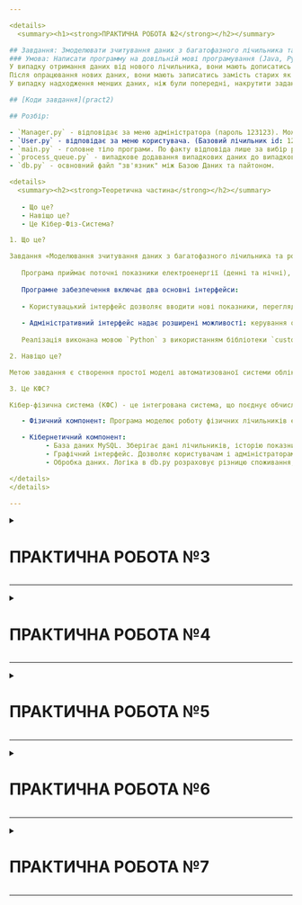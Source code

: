 ```yaml
---

<details>
  <summary><h1><strong>ПРАКТИЧНА РОБОТА №2</strong></h2></summary>

## Завдання: Змоделювати зчитування даних з багатофазного лічильника та обрахунок вартості електроенергії.
### Умова: Написати программу на довільній мові програмування (Java, Python, JS, C, C#, С++...), яка б на вхід отримувала дані двофазного лічильника "день-ніч" та за різним тарифом, рахувала різницю між попередніми показниками та поточними, виставляючи рахунок. 
У випадку отримання даних від нового лічильника, вони мають дописатись у масив з усіма даними. 
Після опрацювання нових даних, вони мають записатись замість старих як наступні початкові.
У випадку надходження менших даних, ніж були попередні, накрутити задане число квт (100 день та 80 ніч) та видати рахунок.

## [Коди завдання](pract2)

## Розбір:

- `Manager.py` - відповідає за меню адміністратора (пароль 123123). Можливість змінювати тариф день/ніч, редагувати, додавати/видаляти лічильники, переглядати/видаляти історію будь-якого лічильника.
- `User.py` - відповідає за меню користувача. (Базовий лічильник id: 123, passwd: 123123). Кожен користувач може додавати нові показники, переглядати історію та змінити пароль для свого лічильника. Вихід не передбачений 😈.
- `main.py` - головне тіло програми. По факту відповіда лише за вибір ролі, що описані вище.
- `process_queue.py` - випадкове додавання випадкових даних до випадкових лічильників. Є можливість "накрутки" значень, бо все випадкове.
- `db.py` - освновний файл "зв'язник" між Базою Даних та пайтоном.

<details>
  <summary><h2><strong>Теоретична частина</strong></h2></summary>
     
   - Що це?
   - Навіщо це?
   - Це Кібер-Фіз-Система?

1. Що це? 

Завдання «Моделювання зчитування даних з багатофазного лічильника та розрахунок вартості електроенергії» полягає у створенні програмного забезпечення для обробки інформації з двофазного електролічильника типу «день-ніч».
   
   Програма приймає поточні показники електроенергії (денні та нічні), порівнює їх із попередніми значеннями, обчислює обсяг споживання та вартість згідно з вказаними тарифами (окремо для кожного періоду). У разі встановлення нового лічильника його дані додаються в базу, а після обробки останні показники зберігаються як нові початкові. Якщо виявлено, що поточні показники менші за попередні, система враховує можливу «накрутку» (наприклад, додає умовно 100 кВт для дня та 80 кВт для ночі), щоб забезпечити коректні розрахунки.
   
   Програмне забезпечення включає два основні інтерфейси:
   
   - Користувацький інтерфейс дозволяє вводити нові показники, переглядати історію споживання електроенергії та змінювати пароль.
   
   - Адміністративний інтерфейс надає розширені можливості: керування обліковими записами лічильників (додавання, видалення), редагування тарифів і очищення історії споживання.
   
   Реалізація виконана мовою `Python` з використанням бібліотеки `customtkinter` для побудови GUI, MySQL для зберігання даних і багатопоточності — для імітації автоматичного надходження даних через чергу.

2. Навіщо це?

Метою завдання є створення простої моделі автоматизованої системи обліку електроенергії, яка імітує реальні сценарії роботи з багатофазними лічильниками з реального життя. Тут - автоматизовані системи обліку електроенергії, що використовуються для моніторингу споживання, виставлення рахунків, накрутки показань та управління інфраструктурою.

3. Це КФС?

Кібер-фізична система (КФС) - це інтегрована система, що поєднує обчислювальні (кібернетичні) компоненти з фізичними процесами з реального життя. 

   - Фізичний компонент: Програма моделює роботу фізичних лічильників електроенергії типу "день-ніч", які вимірюють споживання електроенергії в реальному світі. Хоча в даній реалізації лічильники є віртуальними, вони імітують реальні пристрої, які фіксують фізичні величини (кіловат-години).

   - Кібернетичний компонент:
         - База даних MySQL. Зберігає дані лічильників, історію показників і тарифи.
         - Графічний інтерфейс. Дозволяє користувачам і адміністраторам взаємодіяти з системою.
         - Обробка даних. Логіка в db.py розраховує різницю споживання, застосовує тарифи та обробляє випадки "накрутки".

</details>
</details>

---
```


<details>
  <summary><h1><strong>ПРАКТИЧНА РОБОТА №3</strong></h2></summary>

## Завдання: Передбачення погоди.
### Умова: Передбачення погоди (температури) на наступний день. День потрібно вибрати один з існуючих, щоб можна було зрозуміти, чи вірне ваше передбачення.
#### Датасет: [\*Базель\*](https://www.meteoblue.com/uk/weather/archive/export?daterange=2022-09-04%20-%202024-03-19&locations%5B%5D=basel_switzerland_2661604&domain=ERA5T&min=2023-01-01&max=2024-03-19&params%5B%5D=&params%5B%5D=temp2m&params%5B%5D=&params%5B%5D=&params%5B%5D=&params%5B%5D=&params%5B%5D=&params%5B%5D=&params%5B%5D=&utc_offset=%2B00%3A00&timeResolution=hourly&temperatureunit=CELSIUS&velocityunit=KILOMETER_PER_HOUR&energyunit=watts&lengthunit=metric&degree_day_type=10%3B30&gddBase=10&gddLimit=30)

## [Коди завдання](pract3)

## Розбір:

- `csvindb.py` - csv in db. Завантажує дані із .csv файлу у створену базу даних. 
- `db.py` - освновний файл "зв'язник" між Базою Даних та пайтоном.
- `main.py` - основний файл програми, що і відповіда за прогнозування та візуалізацію завдання.

Використовується модель "Random Forest Regressor" - "Випадковий ліс для регресії". 

## Модель прогнозування погоди

Для прогнозу погодних параметрів (температура, опади, пориви вітру, тиск) використовується Random Forest Regressor. Пайплайн виглядає так:

1. Розподіл на тренувальний і тестовий набори. Тренувальний - для зменшення MSE (Mean Squared Error) - середнє квадратів помилок між справжніми та прогнозованими значеннями. Чим менше - тим точніше. Тестовий набір - для перевірки прогрозу.
2. **Тренування моделі**  
   ```python
   from sklearn.ensemble import RandomForestRegressor
   model = RandomForestRegressor(n_estimators=100, max_depth=10, random_state=42)
   model.fit(X_train, y_train)
   ```
   - Ми створюємо 100 незалежних дерев прогнозу і одночасно вчимо їх на різних випадках з нашого тестового набору даних. Кожне дерево навчається окремо, щоб у сумі дати більш точний результат.

3. **Оцінка якості**  
   ```python
   from sklearn.metrics import mean_squared_error
   y_pred = model.predict(X_test)
   mse = mean_squared_error(y_test, y_pred)
   ```
   Після навчання кожне з 100 дерев робить свій прогноз. Беремо середнє значення цих прогнозів. Порівнюємо його з реальними показниками, обчислюючи середню MSE.

4. **Збереження результатів**  
   - Збереження прогнозів у `results.txt` і логування в базу через `save_prediction`.

5. **Візуалізація**

<details>
<summary><strong>Показати код</strong></summary>

   ```python
   plt.figure(figsize=(12, 6))
   plt.plot(test['timestamp'], test['temperature'], label='Реальна')
   plt.plot(test['timestamp'], models['temperature'].predict(X_test), label='Прогноз')
   plt.xlabel('Дата')
   plt.ylabel('Температура (°C)')
   plt.title('Прогноз температури на 06.03.2024')
   plt.legend()
   plt.grid(True)
   plt.show()
   ```
</details>
</details>

---

<details>
  <summary><h1><strong>ПРАКТИЧНА РОБОТА №4</strong></h2></summary>

## Завдання: Модель хаосу чи атрактор Лоренца.
### Умова: Побудувати атрактор Лоренца або іншу модель хаосу та показати, яким чином вона доводить, що велика похибка призводить до зміни показників моделі (погоди), які критично впливають на результат підрахунків та псує коректність передбачення. Unit тести необхідні.

## [Коди завдання](pract4)

## Розбір:

1. Початково програма писалась на pygame + asyncio. Фінально було перенесено на OpenGL.
OpenGL дозволяє працювати із справжнім 3D + розрахунки на GPU, замість псевдо-3D + CPU (yeah-yeah, 5 fps).
Але і без pygame не обійшлось. Використовувався для створення 2D полотна (меню). Аналог такого рішення часто використовується для інтерфесів у справжніх 3D іграх. (World of Warcraft / Minecraft 👍)

2. **Прострі 3D фігури:**
   - `cube.py`     - Куб.
   - `pira.py`     - Піраміда.
   - `cylinder.py` - Циліндр.

Усі фігури ідентично написані, підтримують зміну кольору та товщину ребер.

3. **Складні 3D графіки:**
   - `lorenz.py`   - Аттрактор Лоренза.
   - `chua.py`     - Аттрактор Чуа.
   - `rossel.py`   - Аттрактор Ро(е)/(ё)/(ьо)сселла.

- setting.txt - просто файл для зберігання налаштувань швидкості та чутливості камери.
- `test_art.py` - тести.

## Пояснення:

**Перехід на OpenGL спростив роботу у 3D, але реалізація руху із паралельним обертом камери - було жахіттям.**

*Код оберту камери:*

<details>
<summary><strong>Показати код</strong></summary>

```python
def get_camera_vectors(yaw, pitch):
    f = np.array([
        math.cos(pitch)*math.sin(yaw),
        math.sin(pitch),
        math.cos(pitch)*math.cos(yaw)
    ], dtype=np.float32)
    f /= np.linalg.norm(f)
    r = np.cross(f, np.array([0.0,1.0,0.0], dtype=np.float32))
    r /= np.linalg.norm(r)
    u = np.cross(r,f)
    return f, r, u
```

</details>

  - Абсолютно такий же векторний спосіб використовуються для реалізації керування камерою у 3D-просторі, обчислюючи вектори напрямку на основі кутів повороту.

*Код для руху у просторі:*

<details>
<summary><strong>Показати код</strong></summary>

```python
if not is_paused:
    dt = clock.get_time() / 1000.0
    keys = pygame.key.get_pressed()
    if keys[pygame.K_w]:
        camera_pos += forward * move_speed * dt
    if keys[pygame.K_s]:
        camera_pos -= forward * move_speed * dt
    if keys[pygame.K_a]:
        camera_pos -= right * move_speed * dt
    if keys[pygame.K_d]:
        camera_pos += right * move_speed * dt
    if keys[pygame.K_SPACE]:
        camera_pos[1] += move_speed * dt
    if keys[pygame.K_LCTRL] or keys[pygame.K_RCTRL]:
        camera_pos[1] -= move_speed * dt
```

</details>

  - Звісно, реалізовано просто, але проблема була у синхронізації повороту камери з рухом прямо. Зараз працює: Куди дивимось, туди і йдемо прямо. Роблячи це у pygame доводилось проектувати камеру у просторі як точку на площину під користувачем і рухати її координати. Звісно, що таким способом поворот камери враховується лише відносно, і натискаючи `W` рух користувача був куди завгодно, але не туди, куди б хотілось.

**2D повéрх 3D:**

```python
def update_menu_texture():
    flipped = pygame.transform.flip(menu_surface, False, True)
    data = pygame.image.tostring(flipped, "RGBA", True)
    glBindTexture(GL_TEXTURE_2D, menu_texture_id)
    glTexImage2D(GL_TEXTURE_2D, 0, GL_RGBA, MENU_W, MENU_H + TAB_H,
                 0, GL_RGBA, GL_UNSIGNED_BYTE, data)
```

  - Pygame - це 2D-інструмент, що тут малює меню, яке вже потім передається в OpenGL як текстура.

**Open source GLSL Шейдери:**

<details>
<summary><strong>Показати код</strong></summary>

```python
VERTEX_SHADER_SRC = """
#version 330 core
layout(location = 0) in vec3 aPos;
uniform mat4 model;
uniform mat4 view;
uniform mat4 projection;
void main(){
    gl_Position = projection * view * model * vec4(aPos,1.0);
}
"""
FRAGMENT_SHADER_SRC = """
#version 330 core
out vec4 FragColor;
uniform vec3 color;
void main(){
    FragColor = vec4(color,1.0);
}
"""
```
</details>

  - Старший брат усього проекту на OpenGL. Найпростіше, щоб не використовувати фікс-конвеєр як це було у старих відеоіграх.

Інша величезна частина коду побудована для роботи із аттракторами та фігурами та дуже просить розбиття на ще N файлів, але це вже чисто технічно можна назвати СУПЕР-мікродвигуном для ігор, оскільки вона має деякі риси ігрового движка, такі як рендеринг і управління камерою. Но без фізики, анімації, звуків та скриптів.

</details>

---

<details>
  <summary><h1><strong>ПРАКТИЧНА РОБОТА №5</strong></h2></summary>

## Завдання: Побудова генетичного алгоритму. Задача комівояжера (Travelling Salesman Problem): Мінімізація відстані, яку потрібно подолати продавцеві, щоб відвідати кожного клієнта точно один раз і повернутися в точку виходу.
### Умова: Запрограмувати вирішення обраної задачі за допомогою генетичного алгоритму. Дати можливість обирати кількість та якість початкової популяції чи декількох популяцій. Кількість ітерацій має теж задаватись, включно з опцією “до останнього живого”. Виводити статистику популяцій після кожної ітерації.

## [Коди завдання](pract5)

## Розбір: 

Початково програма писалась для лабіринту (архів maze.zip), але оскільки сама задача Комівояжера більш призначена для графів - розглянемо архів graf.zip.

- `main.py` - головний файл програми. Відповідає за введення початкових значень та основний зв'язуючий файл усієї програми.
- `graf.py` - генерує зв’язний ненаправлений зважений граф з можливістю змінити ймовірність з'єднання вершин ребрами випадковою вагою (2 < `weight` < 10).
- `graph.py` - візуалізатор усієї програми. Малює n-вершинний граф, у якому вершини=клієнти, а ребра=шляхи. Також малює "продавців" і вказує найкращий знайдений шлях минулого покоління.
- `genetic.py` - реалізація генетичного алгоритму для задачі комівояжера (TSP).

### Використано: 

**1. Звичайний генетичний алгоритм (Simple Genetic Algorithm): Заснований на базових операціях кросоверу, мутації та вибору**
Кожне покоління: відбір → кросовер → мутація → нове покоління.

```python
# в блоці побудови нового покоління:
for _ in range(self.pop_size - self.elite_size):
    parent1 = random.choice(elite)
    parent2 = random.choice(elite)
    # у clone() відбувається і кросовер (часткове схрещення з parent2), і мутація
    new_pop.append(parent1.clone(mutate=True, parent2=parent2))

```

**2. Елітний генетичний алгоритм (Elitist Genetic Algorithm)**  
Найкращі (елітні) продавці копіюються напряму в наступне покоління.

```python
# після оцінки фітнесу, сортування за points:
elite = sorted(self.population, key=lambda s: s.points, reverse=True)[:self.elite_size]
# напряму копіюємо цих “елітних” у нову популяцію
new_pop.extend(elite)
 ```


**3. Паралельний генетичний алгоритм (Parallel Genetic Algorithm)**  
fitnes кожного продавця обчислюється паралельно (через 'multiprocessing.Pool'), що Це значно пришвидшує обчислення для великих популяцій. Але, звісно, популяція у 1000 осіб - занадто 🥲.

```python
# створюємо пул процесів
self.pool = Pool(cpu_count())

# у тренувальному циклі — одночасно викликаємо evaluate_seller для всієї population
self.population = self.pool.map(evaluate_seller, self.population)

# по завершенню тренування закриваємо пул
self.pool.close()
self.pool.join()
```

### Обов'язкові етапи
##### Все показано у кодах нижче:

<details>
<summary><strong>GeneticTSP</strong></summary>

```python
class GeneticTSP:
    def __init__(…):
        # 1) Ініціалізація популяції
        # Створюємо початкову популяцію випадкових маршрутів
        self.population = self._initialize_population(loaded_genome)

    def _initialize_population(self, loaded_genome):
        """1) Ініціалізація популяції: повертає список Seller’ів."""
        population = []
        if loaded_genome and self._is_valid_genome(loaded_genome):
            population.append(Seller(..., genome=loaded_genome))
        while len(population) < self.pop_size:
            population.append(Seller(self.graf, self.mutation_rate))
        return population

    def train(self):
        def loop():
            for gen in range(1, self.generations + 1):
                # 2) Оцінка придатності (fitness evaluation)
                self._evaluate_population()

                # 7) Умова зупинки
                if self._check_termination():
                    break

                # 3) Вибір батьків
                elite, selected = self._select_parents()

                # 4) Створення нащадків
                new_offspring = self._crossover_and_mutate(elite)

                # 6) Вибір для наступної популяції (елітність + нащадки)
                self._form_next_population(elite, new_offspring)

            # 8) Вивід результатів
            return self.get_best()

        threading.Thread(target=loop, daemon=True).start()


    def _evaluate_population(self):
        """2) Оцінка придатності: паралельно рахуємо fitness кожного."""
        self.population = self.pool.map(evaluate_seller, self.population)


    def _check_termination(self):
        """7) Умова зупинки: досягли оптимуму чи пройшли всі покоління."""
        return any(self._compare_paths(s.path, self.optimal_path)
                   for s in [self.best_by_distance]) \
               or gen >= self.generations


    def _select_parents(self):
        """3) Вибір батьків: турнір/рулетка/елітний відбір."""
        # еліта
        elite = sorted(self.population, key=lambda s: s.points, reverse=True)[:self.elite_size]
        # інша селекція (наприклад, турнір)
        selected = random.choices(elite, k=self.pop_size // 2)
        return elite, selected


    def _crossover_and_mutate(self, parents):
        """4) Створення нащадків: кросовер + мутація."""
        offspring = []
        for _ in range(self.pop_size - self.elite_size):
            p1, p2 = random.sample(parents, 2)
            child = p1.clone(mutate=True, parent2=p2)
            offspring.append(child)
        return offspring


    def _form_next_population(self, elite, offspring):
        """6) Формуємо наступну популяцію: еліта + нові нащадки."""
        self.population = elite + offspring
```

</details>

<details>
<summary><strong>Seller</strong></summary>

```python
class Seller:
    def __init__(…):
        self.genome = self._initialize_genome()   # 1) Ініціалізація однієї особини

    def _initialize_genome(self):
        """Генерує випадковий валідний маршрут."""

    def evaluate_fitness(self):
        """2 & 5) Оцінка придатності поточної особини."""
        # рахує distance, points, штрафи, повертає points

    def move(self):
        """Частина етапу 4: просуває особину по маршруту для анімації."""
```

</details>

<details>
  <summary><h2><strong>Теоретична частина</strong></h2></summary>
     
   - Що це?
   - Навіщо це?
   - Це Кібер-Фіз-Система?

1. **Що це?**

Завдання «Розв’язання задачі комівояжера за допомогою генетичного алгоритму» полягає у створенні програмного забезпечення для пошуку найкоротшого маршруту, який відвідує усі вершини графа і повертається до початкової точки, з використанням генетичного алгоритму. У нашому випадку: Звичайний генетичний алгоритм `(Simple Genetic Algorithm)` + Елітний генетичний алгоритм `(Elitist Genetic Algorithm)` + Паралельний генетичний алгоритм `(Parallel Genetic Algorithm)`. Програма генерує граф із заданою кількістю вершин, моделює рух "продавців", які досліджують маршрути, і визначає оптимальний шлях на основі відстані. Кількість верщин = кількості клієнтів в задачі.

2. **Навіщо це?**

Метою є створення моделі оптимізації маршрутів, яка імітує реальні сценарії логістики та планування.
- Оптимізація маршрутів: Генетичний алгоритм дозволяє знайти наближено оптимальний маршрут, що мінімізує загальну відстань, що є важливим у логістиці для економії ресурсів.
- Моделювання складних графів: Випадковий граф імітує реальні мережі доріг чи зв’язків, що робить задачу реалістичною. Як на мене - лабіринт більше подходить для реального життя, але задача будується на графах, то ж. на графах.
- Практичне застосування: Подібні системи використовуються в логістиці, оптимізації маршрутів доставки, плануванні транспортних мереж і робототехніці.

3. **Це КФС?**

- Фізичний компонент: 
    Програма моделює фізичний процес руху транспортного засобу чи агента (комівояжера) у графі, який імітує реальну мережу доріг або зв’язків. Хоча граф є віртуальним, він представляє фізичні об’єкти, такі як міста, дороги чи пункти доставки, що відповідає реальним сценаріям логістики чи навігації.

- Кібернетичний компонент:  

  - Управління параметрами та збереження даних у `main.py`, включаючи завантаження/збереження графа.
  - Генетичний алгоритм у `genetic.py` обчислює оптимальні маршрути, використовуючи еволюційні операції (мутація, схрещування).  
  - Інтерактивну візуалізацію руху продавців і найкращого маршруту в `graph.py` за допомогою `tkinter`.

- Взаємодія між кібер і фізичними компонентами:  
  Програма отримує "вхідні дані" (граф, вершини), які представляють фізичне середовище, обробляє їх за допомогою генетичного алгоритму для визначення оптимального маршруту (кібернетична обробка) і повертає "вихідні дані" у вигляді TSP маршруту.

- Реалістична модель:  
  Програма імітує реальні КФС, такі як системи навігації (наприклад, GPS) чи логістичні платформи, де обчислювальні алгоритми оптимізують рух фізичних об’єктів (транспортних засобів) у реальному світі. Найпростіший приклад: коли ви за допомогою `GoogleMaps` плануєте тур по місту Вокзал-Місце-Місце-Вокзал - карти зв'язують усі точки у єдиний маршрут відвідуючи кожну точку по одному разу.

</details>
</details>

--- 

<details>
  <summary><h1><strong>ПРАКТИЧНА РОБОТА №6</strong></h2></summary>

## Завдання: Клітинні автомати. Модель лісової пожежі.
### Умова: Розробити модель епідемії або лісової пожежі за допомогою клітинних автоматів. Навчитися програмувати та візуалізувати динамічні процеси у складних системах.
### Модель лісової пожежі:
   - Клітини: 
      - Кожна клітина може бути в одному з трьох станів: 

         - незаймана (T)
         - горить (B)
         - згоріла (E).
   - Правила переходу:
      - Незаймана клітина може загорітися, якщо поруч з нею є клітини, що горять.
      - Горюча клітина з часом стає згорілою.
      - Згоріла клітина більше не може змінювати свій стан.

   - Параметри:
      - Ймовірність загоряння для незайманої клітини (P_burn).
      - Час горіння клітини (T_burn).

## [Коди завдання](pract6)

## Розбір:

`main.py` - головний файл із виконанням завдання. Завантажує готову карту .png - для прикладу створені за допомогою `cartopy` + `numpy` карти світу, європи та росії. Спалити можна все на ваш смак 😋.

<sub>p.s. Карта Європи та росії із проекцією Гаусса-Крюгера, тому вони "приплюснуті". Карта світу - ні.</sub>

#### По коду:

**1. Сітка** 
Одна із найважчих частин, це розбиття карти на сітку для подальшої роботи. Все зроблено максимально просто, але від цього і максимально практично. Спочатку задаємо колір океанів/морів: `WATER_COLOR = np.array([173, 216, 230])   # #ADD8E6 для моря` by Paint, а далі просто при розбитті на сітку перевіряємо квадратну область на кількість цього кольору:
```python
for y in range(rows):
  for x in range(cols):
    tile = arr[x*CELL_SIZE:(x+1)*CELL_SIZE, y*CELL_SIZE:(y+1)*CELL_SIZE]
    water = count пікселів точно WATER_COLOR
    is_land = (water < WATER_THRESHOLD * total_pixels)
    cells.append(Cell(rect, is_land))
```
**2. Крок моделі пожежі (step_fire)**

<details>
<summary><strong>Фрагмент коду</strong></summary>

```python
def step_fire(state,burn,cells,rows,cols,P,T):
    new_s=state.copy(); new_b=burn.copy()
    for y in range(rows):
        for x in range(cols):
            idx=y*cols+x
            if not cells[idx].is_land: continue
            if state[y,x]==UNBURNED:
                neigh=state[max(y-1,0):min(y+2,rows), max(x-1,0):min(x+2,cols)]
                if np.any(neigh==BURNING) and np.random.rand()<P:
                    new_s[y,x]=BURNING; new_b[y,x]=T
            elif state[y,x]==BURNING:
                new_b[y,x]-=1
                if new_b[y,x]<=0: new_s[y,x]=BURNT
    return new_s,new_b
```
</details>

   - Незапалені зелені клітинки (`UNBURNED`) можуть загорітися з ймовірністю `P_burn`, якщо поруч, в області 3х3 є запалені червоні клітинки (`BURNING`).

<details>
<summary><strong>Демонстрація області</strong></summary>

![image](https://github.com/user-attachments/assets/56a537ef-f46c-4058-9dbf-5442d34aeb2d)

</details>

   - Горюча клітинка (BURNING) тліє `T_burn` кроків, потім стає чорною згорілою (`BURNT`).
   - Згоріла клітинка більше не змінюється.

<sub>p.s. Увесь процес "спалювання" йде ітеровано. На початку розробки процес відбувався рекурсивно, впадаючи в `RecursionError` - переповнення стеку рекурсії + проблеми із прорахунком T_burn.</sub>

<details>
  <summary><h2><strong>Теоретична частина</strong></h2></summary>
     
   - Що це?
   - Навіщо це?
   - Це Кібер-Фіз-Система?

1. **Що це?**

Завдання «Моделювання поширення лісової пожежі на карті» полягає у створенні програмного забезпечення для симуляції поширення лісової пожежі на основі первної карти з урахуванням природних особливостей (земля, вода, кордони). Більш глибокі моделі: додатково з аналізом лісо-покрову, густини дерев, складу дерев серед лісу - для більш точної побудови моделі пожежі. Програма дозволяє "підпалювати" ліс у вибраній точці, моделює його поширення залежно від ймовірності загоряння та часу горіння, а також візуалізує процес у реальному часі.

2. **Навіщо це?**

Метою програми є прогнозування та аналіз поширення лісових пожеж, яка імітує реальні природні процеси. Звісно, наша модель НАЙПРОСТІША із можливих. Основні цілі:
- Прогнозування поширення: Симуляція дозволяє оцінити, як пожежа може поширюватися в залежності від умов (ймовірність загоряння, час горіння), що корисно для планування евакуації, гасіння пожежі та оцінки наслідків пожежі при її ігноруванні. На жаль, оцінка не реалізована у програмі, але це лише невеликий фрагмент із того, що обов'язково має бути у подібних система.
- Моделювання природного середовища: В нашому випадку ми просто завантажуємо заздалегідь згенеровані карти та дуже грубо робимо розбиття: "Суша горить, а океани/моря - ні". В ідеалі, звісно, знімки з супутників та більш точний аналіз лісо-покрову (треба не забувати про те, що міста теж горять, хоча і дерев там менше). Я маю на увазі, що ідеальні системи мають враховувати якомога більше факторів впливу на пожежу та її поширення. 
- Практичне застосування: Подібні моделі використовуються в екології, управлінні надзвичайними ситуаціями та лісовому господарстві для прогнозування ризиків і планування дій у разі пожеж. Як приклад, звичайна `Модель лісової пожежі` може бути використана "локально" для підприємств, де ліси замінюються потенційно небезпечним / горючим.

3. **Це КФС?**

- Фізичний компонент:  
  Програма моделює фізичний процес поширення лісової пожежі в природному середовищі, представленому картою Європи, росії та світу у нашому випадку. Хоча сама карта є віртуальною, вона імітує реальні фізичні об’єкти: сушу (де поширюється вогонь), воду (яка блокує поширення). У реальному світі це може відповідати моніторингу лісових пожеж за допомогою супутників або інших допоміжних датчиків.

- Кібернетичний компонент:  
  - Генерація карти за допомогою `matplotlib` та `cartopy`.
  - Сітка клітинок і логіка поширення пожежі, що моделюють динаміку процесу з урахуванням ймовірностей та часу горіння.  
  - Інтерактивна візуалізація за допомогою `pygame`. Можливість дозволяє користувачу запускати пожежІ, декілька, у будь-яких можливих точках та спостерігати її поширення.   
  - Моделювання поширення пожежі з урахуванням сусідніх клітинок і параметрів (ймовірність, час горіння).

- Взаємодія між кібер і фізичними компонентами:  
  Програма отримує "вхідні дані" (карта, класифікація клітинок), які представляють фізичне середовище, обробляє їх за допомогою алгоритму поширення (`step_fire`) для моделювання пожежі та повертає "вихідні дані" просто у вигляді візуалізованого процесу. Користувач може впливати на фізичне середовище (запускаючи вогонь у певній точці), що призводить до перерахунку поширення, створюючи зворотний зв’язок між кібер і фізичною частинами.

- Реалістична модель:  
  Програма імітує сценарії, які застосовуються в реальних кібер-фізичних системах, таких як системи моніторингу лісових пожеж, де датчики (фізичний компонент) передають дані до обчислювальних систем (кібернетичний компонент) для прогнозування та управління.

</details>
</details>

--- 

<details>
  <summary><h1><strong>ПРАКТИЧНА РОБОТА №7</strong></h2></summary>

## Завдання: Мурашиний алгоритм
### Умова: Оптимізація маршрутів транспорту: Мурашиний алгоритм може використовуватися для оптимізації маршрутів транспортних засобів, таких як автомобілі, вантажівки або рейковий транспорт.

## [Коди завдання](pract7)

## Розбір:

- `main.py` - головний зв'язуючий файл програми для введення даних.
- `maze.py` - генерує лабіринт і розміщує точки доставки (точки їжі)
- `ants.py` - реалізація мурашиного алгоритму для VRP (Vehicle Routing Problem) задачі.
- `graph.py`- візуалізація лабіринту та знайденого маршруту.

## По коду:

**Реалізація мурашиного алгоритму**

<details>
<summary><strong>Фрагмент коду</strong></summary>

```python
class AntColonyVRP:
    def __init__(self, maze, entrance, foods, num_vehicles=NUM_VEHICLES, num_ants=30, num_iters=100, alpha=ALPHA, beta=BETA, rho=RHO, Q=Q, epsilon=EPSILON_RANDOM_CHOICE, init_ph EPOромоне=INITIAL_PHEROMONE):
        self.points = [entrance] + foods
        self.n = len(self.points)
        self.dist = [[0]*self.n for _ in range(self.n)]
        self.paths = [[[] for _ in range(self.n)] for _ in range(self.n)]
        for i in range(self.n):
            for j in range(self.n):
                if i != j:
                    p = bfs_path(maze, self.points[i], self.points[j])
                    self.paths[i][j] = p
                    self.dist[i][j] = len(p)-1
        init_val = init_pheromone if init_pheromone is not None else 1.0
        self.pher = [[init_val]*self.n for _ in range(self.n)]

    def _construct_route(self):
        idxs = list(range(1, self.n))
        random.shuffle(idxs)
        groups = [idxs[i::self.K] for i in range(self.K)]
        all_tours = []
        for group in groups:
            tour = [0]
            unvis = set(group)
            while unvis:
                cur = tour[-1]
                if random.random() < self.epsilon:
                    nxt = random.choice(list(unvis))
                else:
                    weights = [self.pher[cur][j] ** self.alpha * (1.0 / self.dist[cur][j]) ** self.beta for j in unvis]
                    nxt = random.choices(list(unvis), weights=weights/sum(weights), k=1)[0]
                tour.append(nxt)
                unvis.remove(nxt)
            tour.append(0)
            all_tours.append(tour)
        return all_tours
```

   - Перед запуском обчислюються відстані та шляхи між усіма точками (вхід + клієнти) через BFS (breadth-first search) - Пошук в ширину. Звісно, це не досить "чесно", що мурахи від початку програми знають розташування точок з їжею. Але давайте інтерпретувати цю задачу на реальне життя: наврядчи я, далекобійник з декількома пунктами призначення та товарами, почну їхати у невідоме. BFS не вирішує всю задачу самостійно, а лише готує необхідні найкоротші шляхи.
   - _construct_route(): Мураха випадково розподіляє клієнтів між транспортними засобами та будує маршрути, використовуючи феромони (pher) та евристику (dist).
   - Вибір наступної точки базується на ймовірності, що залежить від alpha (вплив феромону) та beta (вплив евристики (відстані)), з випадковим вибором через epsilon (шанс з яким мураха обере випадкову наступну точку, а не сусідню).

</details>

<details>
  <summary><h2><strong>Теоретична частина</strong></h2></summary>
     
   - Що це?
   - Навіщо це?
   - Це Кібер-Фіз-Система?

1. **Що це?**

Завдання «Оптимізація маршрутів транспорту за допомогою мурашиного алгоритму» полягає у створенні ПО для розв’язання задачі маршрутизації транспортних засобів (Vehicle Routing Problem) у лабіринті з використанням мурашиного алгоритму (Ant Colony Optimization). Програма генерує лабіринт із прохідними клітинками та стінами, розміщує точки доставки (їжі для мурах), визначає оптимальні маршрути для кількох транспортних засобів, які починаються і закінчуються у визначеному вході, та візуалізує результати.

2. **Навіщо це?**

Метою завдання є створення моделі системи оптимізації маршрутів транспорту, яка імітує реальні сценарії логістики.
Мурашиний алгоритм дозволяє знайти наближено оптимальні маршрути для кількох транспортних засобів, мінімізуючи загальну відстань між точками, що є критично важливим у логістиці для зменшення витрат на паливо та час.
Лабіринт імітує обмеження реального світу, такі як дорожні перепони чи недоступні зони, що робить задачу реалістичною.
Подібні, але, звісно, набагато складніші, системи використовуються в логістичних компаніях, службах доставки, автономних транспортних засобах і навіть робототехніці для планування маршрутів у складних середовищах. Одним із прикладів - ті ж самі `GoogleMaps`, що, при додаванні багатьох точок маршруту, прокрадають найкоротший маршрут між усими вибраними точками.

3. **Це КФС?**

- Фізичний компонент: 

Програма моделює фізичний процес маршрутизації транспортних засобів у середовищі з обмеженнями, в нашому випадку лабіринт. Хоча лабіринт і точки доставки є віртуальними, вони імітують реальні фізичні об’єкти, такі як транспортні засоби, дороги, перешкоди та пункти призначення. У реальному світі це може відповідати, наприклад, доставці їжі (курьери) у місті, де будинки аналогічно стінкам лабіринту або чи навігації роботів у складі, де вже стелажі та випадкові пригради - стіни лабіринту.

- Кібернетичний компонент:

Генерацію лабіринту заданого розміру в `maze.py`, де 0 позначає прохідні клітинки, а 1 - стіни.
Розміщення точок доставки у прохідних клітинках (дороги) лабіринту.
Реалізацію мурашиного алгоритму в `ants.py` <small>показано вище</small> для пошуку оптимальних маршрутів для кількох транспортних засобів, використовуючи феромони та евристику для пошуку найкращих шляхів.
Інтерактивну візуалізацію в `graph.py` за допомогою `tkinter` з можливістю додавати та видаляти точки доставки.

Реалізація виконана мовою `Python` з використанням бібліотеки `tkinter` для графічного інтерфейсу, модуля `random` для генерації лабіринту з точкам їжі. Алгоритм `BFS` (пошук у ширину) використовується для обчислення найкоротших шляхів між точками в лабіринті, тобто для перевірки знайденого короткого маршруту.

- Взаємодія між кібер і фізичними компонентами: 

Програма отримує "вхідні дані" (лабіринт, точки доставки), які представляють фізичне середовище, обробляє їх за допомогою `ACO` для створення оптимальних маршрутів, це вже кібернетична обробка і повертає "вихідні дані" у вигляді маршрутів, які можуть бути застосовані для фізичних транспортних засобів. Інтерактивна візуалізація дозволяє користувачу змінювати фізичне середовище (додавати та видаляти точки запускаючи перерахунок шляхів). Точно так же як просто додалась нова точка маршруту під час руху.
</details>
</details>

---
